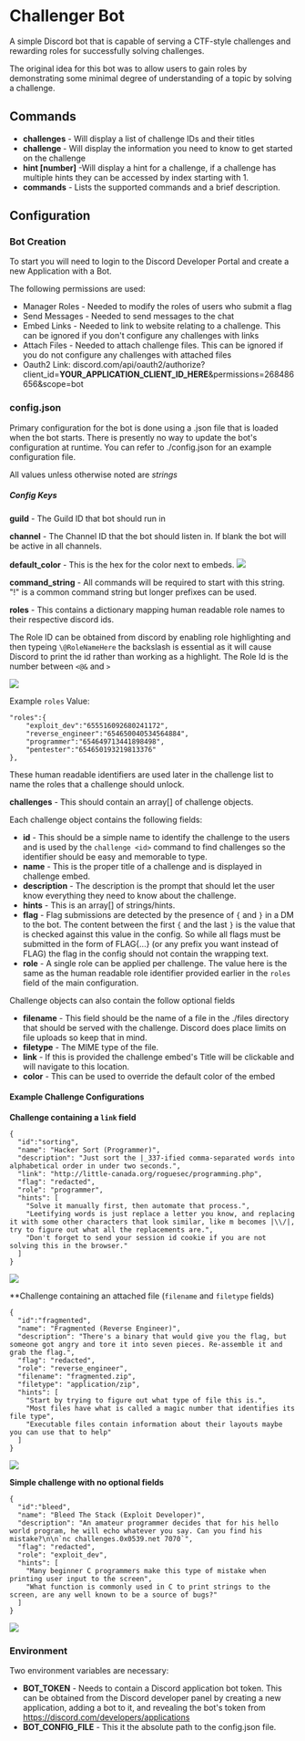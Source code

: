 # Challenger Bot

A simple Discord bot that is capable of serving a CTF-style challenges and rewarding roles for successfully solving challenges.

The original idea for this bot was to allow users to gain roles by demonstrating some minimal degree of understanding of a topic by solving a challenge.

## Commands

 - **challenges** - Will display a list of challenge IDs and their titles
 - **challenge <id>** - Will display the information you need to know to get started on the challenge
 - **hint <id> [number]** -Will display a hint for a challenge, if a challenge has multiple hints they can be accessed by index starting with 1.
 - **commands** - Lists the supported commands and a brief description.

## Configuration

### Bot Creation

To start you will need to login to the Discord Developer Portal and create a new Application with a Bot.

The following permissions are used:

 - Manager Roles - Needed to modify the roles of users who submit a flag
 - Send Messages - Needed to send messages to the chat
 - Embed Links - Needed to link to website relating to a challenge. This can be ignored if you don't configure any challenges with links
 - Attach Files - Needed to attach challenge files. This can be ignored if you do not configure any challenges with attached files
 - Oauth2 Link: discord.com/api/oauth2/authorize?client_id=**YOUR_APPLICATION_CLIENT_ID_HERE**&permissions=268486656&scope=bot

### config.json

Primary configuration for the bot is done using a .json file that is loaded when the bot starts. There is presently no way to update the bot's configuration at runtime. You can refer to ./config.json for an example configuration file. 

All values unless otherwise noted are *strings*
##### Config Keys
**guild** - The Guild ID that bot should run in

**channel** - The Channel ID that the bot should listen in. If blank the bot will be active in all channels. 

**default_color** - This is the hex for the color next to embeds. 
![](http://se.ri0.us/2020-07-23-204257846-4b28a.png)

**command_string** - All commands will be required to start with this string. "!" is a common command string but longer prefixes can be used.

**roles** - This contains a dictionary mapping human readable role names to their respective discord ids. 

The Role ID can be obtained from discord by enabling role highlighting and then typeing `\@RoleNameHere` the backslash is essential as it will cause Discord to print the id rather than working as a highlight. The Role Id is the number between `<@&` and `>`

![](http://se.ri0.us/2020-07-23-200738151-a6081.png)

Example `roles` Value:

```
"roles":{
    "exploit_dev":"655516092680241172",
    "reverse_engineer":"654650040534564884",
    "programmer":"654649713441898498",
    "pentester":"654650193219813376"
},
```

These human readable identifiers are used later in the challenge list to name the roles that a challenge should unlock.

**challenges** - This should contain an array[] of challenge objects.

Each challenge object contains the following fields:

 - **id** - This should be a simple name to identify the challenge to the users and is used by the `challenge <id>` command to find challenges so the identifier should be easy and memorable to type.  
 - **name** - This is the proper title of a challenge and is displayed in challenge embed.
 - **description** - The description is the prompt that should let the user know everything they need to know about the challenge. 
 - **hints** - This is an array[] of strings/hints. 
 - **flag** - Flag submissions are detected by the presence of `{` and `}` in a DM to the bot. The content between the first `{` and the last `}` is the value that is checked against this value in the config. So while all flags must be submitted in the form of FLAG{...} (or any prefix you want instead of FLAG) the flag in the config should not contain the wrapping text.
 - **role** - A single role can be applied per challenge. The value here is the same as the human readable role identifier provided earlier in the `roles` field of the main configuration.

Challenge objects can also contain the follow optional fields

 - **filename** - This field should be the name of a file in the ./files directory that should be served with the challenge. Discord does place limits on file uploads so keep that in mind. 
 - **filetype** - The MIME type of the file.
 - **link** - If this is provided the challenge embed's Title will be clickable and will navigate to this location.
 - **color** - This can be used to override the default color of the embed

#### Example Challenge Configurations

**Challenge containing a `link` field**

```
{
  "id":"sorting",
  "name": "Hacker Sort (Programmer)",
  "description": "Just sort the |_337-ified comma-separated words into alphabetical order in under two seconds.",
  "link": "http://little-canada.org/roguesec/programming.php",
  "flag": "redacted",
  "role": "programmer",
  "hints": [
    "Solve it manually first, then automate that process.",
    "Leetifying words is just replace a letter you know, and replacing it with some other characters that look similar, like m becomes |\\/|, try to figure out what all the replacements are.",
    "Don't forget to send your session id cookie if you are not solving this in the browser."
  ]
}
```
![](http://se.ri0.us/2020-07-23-203739802-76c21.png)

**Challenge containing an attached file (`filename` and `filetype` fields)
```
{
  "id":"fragmented",
  "name": "Fragmented (Reverse Engineer)",
  "description": "There's a binary that would give you the flag, but someone got angry and tore it into seven pieces. Re-assemble it and grab the flag.",
  "flag": "redacted",
  "role": "reverse_engineer",
  "filename": "fragmented.zip",
  "filetype": "application/zip",
  "hints": [
    "Start by trying to figure out what type of file this is.",
    "Most files have what is called a magic number that identifies its file type",
    "Executable files contain information about their layouts maybe you can use that to help"
  ]
}
```
![](http://se.ri0.us/2020-07-23-203938530-ae8e3.png)

**Simple challenge with no optional fields**

```
{
  "id":"bleed",
  "name": "Bleed The Stack (Exploit Developer)",
  "description": "An amateur programmer decides that for his hello world program, he will echo whatever you say. Can you find his mistake?\n\n`nc challenges.0x0539.net 7070`",
  "flag": "redacted",
  "role": "exploit_dev",
  "hints": [
    "Many beginner C programmers make this type of mistake when printing user input to the screen",
    "What function is commonly used in C to print strings to the screen, are any well known to be a source of bugs?"
  ]
}
```


![](http://se.ri0.us/2020-07-23-204059667-4a9b6.png)

### Environment

Two environment variables are necessary:

 - **BOT_TOKEN** - Needs to contain a Discord application bot token. This can be obtained from the Discord developer panel by creating a new application, adding a bot to it, and revealing the bot's token from https://discord.com/developers/applications
 - **BOT_CONFIG_FILE** - This it the absolute path to the config.json file.

 
  






